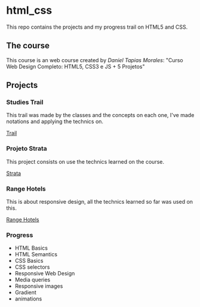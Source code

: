 # html_css
This repo contains the projects and my progress trail on HTML5 and CSS.

## The course
This course is an web course created by *Daniel Tapias Morales*: "Curso Web Design Completo: HTML5, CSS3 e JS + 5 Projetos"

## Projects

### Studies Trail

This trail was made by the classes and the concepts on each one, I've made notations and applying the technics on.

[Trail](https://diegobezerra89.github.io/html_css/aula01/index.html)

### Projeto Strata

This project consists on use the technics learned on the course.

[Strata](https://diegobezerra89.github.io/html_css/projetoStrata/index.html)

### Range Hotels

This is about responsive design, all the technics learned so far was used on this.

[Range Hotels](https://diegobezerra89.github.io/html_css/projetoResponsivo/index.html)

### Progress
- HTML Basics
- HTML Semantics
- CSS Basics
- CSS selectors
- Responsive Web Design
- Media queries
- Responsive images
- Gradient
- animations
